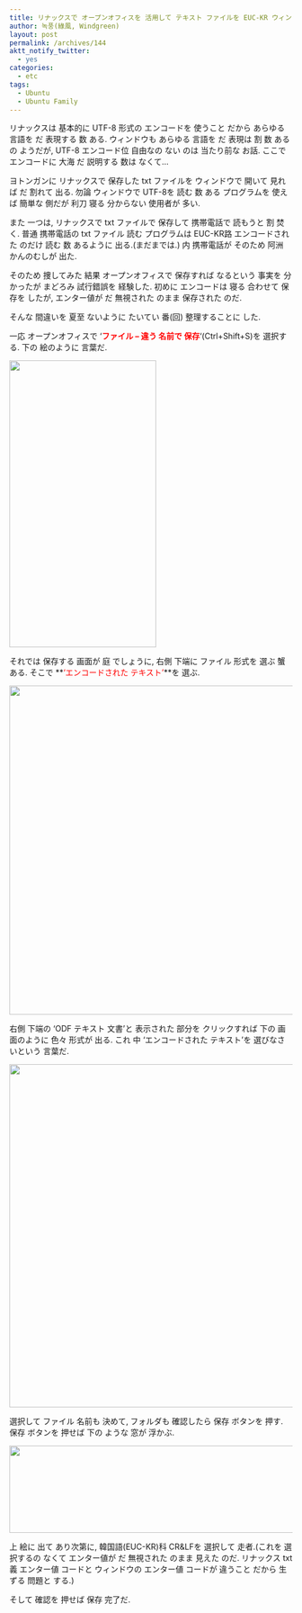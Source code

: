 ```yaml
---
title: リナックスで オープンオフィスを 活用して テキスト ファイルを EUC-KR ウィンドウ用 文字 エンコードで 保存すること
author: 녹풍(綠風, Windgreen)
layout: post
permalink: /archives/144
aktt_notify_twitter:
  - yes
categories:
  - etc
tags:
  - Ubuntu
  - Ubuntu Family
---
```

リナックスは 基本的に UTF-8 形式の エンコードを 使うこと だから あらゆる 言語を だ 表現する 数 ある. ウィンドウも あらゆる 言語を だ 表現は 割 数 ある の ようだが, UTF-8 エンコード位 自由なの ない のは 当たり前な お話. ここで エンコードに 大海 だ 説明する 数は なくて&#8230;

ヨトンガンに リナックスで 保存した txt ファイルを ウィンドウで 開いて 見れば だ 割れて 出る. 勿論 ウィンドウで UTF-8を 読む 数 ある プログラムを 使えば 簡単な 側だが 利刀 寝る 分からない 使用者が 多い.

また 一つは, リナックスで txt ファイルで 保存して 携帯電話で 読もうと 割 焚く. 普通 携帯電話の txt ファイル 読む プログラムは EUC-KR路 エンコードされた のだけ 読む 数 あるように 出る.(まだまでは.) 内 携帯電話が そのため 阿洲 かんのむしが 出た.

そのため 捜してみた 結果 オープンオフィスで 保存すれば なるという 事実を 分かったが まどろみ 試行錯誤を 経験した. 初めに エンコードは 寝る 合わせて 保存を したが, エンター値が だ 無視された のまま 保存された のだ.

そんな 間違いを 夏至 ないように たいてい 番(回) 整理することに した.

一応 オープンオフィスで &#8216;**<font class="Apple-style-span" color="#FF0000">ファイル &#8211; 違う 名前で 保存</font>**&#8216;(Ctrl+Shift+S)を 選択する. 下の 絵のように 言葉だ.

<img src="http://dl.dropboxusercontent.com/u/15546257/blog/mytory/old-images/1/cfile25.uf.1132D5554D4BC87E297A0F.png" class="aligncenter" alt="" height="510" width="261" />

それでは 保存する 画面が 庭 でしょうに, 右側 下端に ファイル 形式を 選ぶ 蟹 ある. そこで **<font class="Apple-style-span" color="#FF0000">&#8216;エンコードされた テキスト&#8217;</font>**を 選ぶ.

<img src="http://dl.dropboxusercontent.com/u/15546257/blog/mytory/old-images/1/cfile29.uf.12534C4C4D4BC87F22A840.png" class="aligncenter" alt="" height="585" width="580" />

右側 下端の &#8216;ODF テキスト 文書&#8217;と 表示された 部分を クリックすれば 下の 画面のように 色々 形式が 出る. これ 中 &#8216;エンコードされた テキスト&#8217;を 選びなさいという 言葉だ.

<img src="http://dl.dropboxusercontent.com/u/15546257/blog/mytory/old-images/1/cfile26.uf.161C5C524D4BC8802306B4.png" class="aligncenter" alt="" height="610" width="580" />

選択して ファイル 名前も 決めて, フォルダも 確認したら 保存 ボタンを 押す. 保存 ボタンを 押せば 下の ような 窓が 浮かぶ.

<img src="http://dl.dropboxusercontent.com/u/15546257/blog/mytory/old-images/1/cfile23.uf.1750BD4F4D4BC87F216D6B.png" class="aligncenter" alt="" height="155" width="548" />

上 絵に 出て あり次第に, 韓国語(EUC-KR)科 CR&LFを 選択して 走者.(これを 選択するの なくて エンター値が だ 無視された のまま 見えた のだ. リナックス txt義 エンター値 コードと ウィンドウの エンター値 コードが 違うこと だから 生ずる 問題と する.)

そして 確認を 押せば 保存 完了だ.